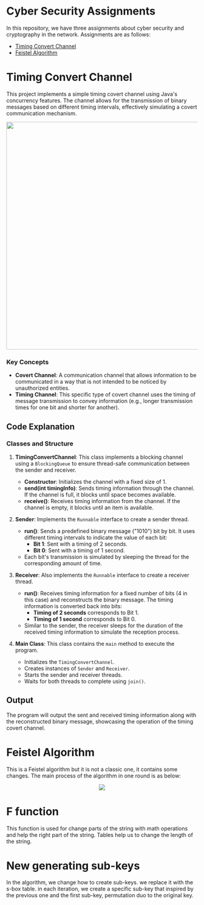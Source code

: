 # Cyber Security Assignments
In this repository, we have three assignments about cyber security and cryptography in the network. Assignments are as follows:  
 - [Timing Convert Channel](#timing-convert-channel)
 - [Feistel Algorithm](#feistel-algorithm)

# Timing Convert Channel

This project implements a simple timing covert channel using Java's concurrency features. The channel allows for the transmission of binary messages based on different timing intervals, effectively simulating a covert communication mechanism.
<p align="center">
 <img src="https://github.com/user-attachments/assets/e980ffb2-6626-4c32-a07f-ac2b2f59f74e" width="600">
</p>

### Key Concepts

- **Covert Channel**: A communication channel that allows information to be communicated in a way that is not intended to be noticed by unauthorized entities.
- **Timing Channel**: This specific type of covert channel uses the timing of message transmission to convey information (e.g., longer transmission times for one bit and shorter for another).

## Code Explanation

### Classes and Structure

1. **TimingConvertChannel**: This class implements a blocking channel using a `BlockingQueue` to ensure thread-safe communication between the sender and receiver.

   - **Constructor**: Initializes the channel with a fixed size of 1.
   - **send(int timingInfo)**: Sends timing information through the channel. If the channel is full, it blocks until space becomes available.
   - **receive()**: Receives timing information from the channel. If the channel is empty, it blocks until an item is available.

2. **Sender**: Implements the `Runnable` interface to create a sender thread.

   - **run()**: Sends a predefined binary message ("1010") bit by bit. It uses different timing intervals to indicate the value of each bit:
     - **Bit 1**: Sent with a timing of 2 seconds.
     - **Bit 0**: Sent with a timing of 1 second.
   - Each bit's transmission is simulated by sleeping the thread for the corresponding amount of time.

3. **Receiver**: Also implements the `Runnable` interface to create a receiver thread.

   - **run()**: Receives timing information for a fixed number of bits (4 in this case) and reconstructs the binary message. The timing information is converted back into bits:
     - **Timing of 2 seconds** corresponds to Bit 1.
     - **Timing of 1 second** corresponds to Bit 0.
   - Similar to the sender, the receiver sleeps for the duration of the received timing information to simulate the reception process.

4. **Main Class**: This class contains the `main` method to execute the program.

   - Initializes the `TimingConvertChannel`.
   - Creates instances of `Sender` and `Receiver`.
   - Starts the sender and receiver threads.
   - Waits for both threads to complete using `join()`.
## Output

The program will output the sent and received timing information along with the reconstructed binary message, showcasing the operation of the timing covert channel.


# Feistel Algorithm
This is a Feistel algorithm but it is not a classic one, it contains some changes.
The main process of the algorithm in one round is as below:

<p align="center">
  <img src="https://github.com/nawidadkhah/feistelAlgorithm/assets/79360286/8fb158ee-63a1-4964-aad7-867ad0292289">
</p>

# F function 
This function is used for change parts of the string with math operations and help the right part of the string.
Tables help us to change the length of the string.

# New generating sub-keys
In the algorithm, we change how to create sub-keys. we replace it with the s-box table. in each iteration, we create a specific sub-key that inspired by the previous one 
and the first sub-key, permutation duo to the original key.
